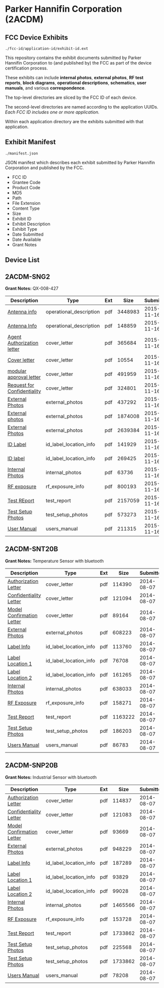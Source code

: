# Parker Hannifin Corporation (2ACDM)
## FCC Device Exhibits

```
./fcc-id/application-id/exhibit-id.ext
```

This repository contains the exhibit documents submitted by Parker Hannifin Corporation to (and published by) the FCC as part of the device certification process.

These exhibits can include **internal photos**, **external photos**, **RF test reports**, **block diagrams**, **operational descriptions**, **schematics**, **user manuals**, and various **correspondence**.

The top-level directories are sliced by the FCC ID of each device.

The second-level directories are named according to the application UUIDs. *Each FCC ID includes one or more application.*

Within each application directory are the exhibits submitted with that application. 

## Exhibit Manifest

```
./manifest.json
```

JSON manifest which describes each exhibit submitted by Parker Hannifin Corporation and published by the FCC.

- FCC ID
- Grantee Code
- Product Code
- MD5
- Path
- File Extension
- Content Type
- Size
- Exhibit ID
- Exhibit Description
- Exhibit Type
- Date Submitted
- Date Available
- Grant Notes

## Device List
## 2ACDM-SNG2
**Grant Notes:** QX-008-427

| Description | Type | Ext | Size | Submitted | Available |
| ----------- | ---- | --- | ---- | --------- | --------- |
| [Antenna info](2ACDM-SNG2/873b8deb4ad51f3fbba9d3c7c71231d0/2813314.pdf) | operational_description | pdf | 3448983 | 2015-11-16 | 2015-11-16 |
| [Antenna Info](2ACDM-SNG2/873b8deb4ad51f3fbba9d3c7c71231d0/2813315.pdf) | operational_description | pdf | 148859 | 2015-11-16 | 2015-11-16 |
| [Agent Authorization letter](2ACDM-SNG2/873b8deb4ad51f3fbba9d3c7c71231d0/2813313.pdf) | cover_letter | pdf | 365684 | 2015-11-16 | 2015-11-16 |
| [Cover letter](2ACDM-SNG2/873b8deb4ad51f3fbba9d3c7c71231d0/2813316.pdf) | cover_letter | pdf | 10554 | 2015-11-16 | 2015-11-16 |
| [modular approval letter](2ACDM-SNG2/873b8deb4ad51f3fbba9d3c7c71231d0/2813320.pdf) | cover_letter | pdf | 491959 | 2015-11-16 | 2015-11-16 |
| [Request for Confidentiality](2ACDM-SNG2/873b8deb4ad51f3fbba9d3c7c71231d0/2813321.pdf) | cover_letter | pdf | 324801 | 2015-11-16 | 2015-11-16 |
| [External Photos](2ACDM-SNG2/873b8deb4ad51f3fbba9d3c7c71231d0/2813317.pdf) | external_photos | pdf | 437292 | 2015-11-16 | 2015-11-16 |
| [External photos](2ACDM-SNG2/873b8deb4ad51f3fbba9d3c7c71231d0/2813318.pdf) | external_photos | pdf | 1874008 | 2015-11-16 | 2015-11-16 |
| [External Photos](2ACDM-SNG2/873b8deb4ad51f3fbba9d3c7c71231d0/2813319.pdf) | external_photos | pdf | 2639384 | 2015-11-16 | 2015-11-16 |
| [ID Label](2ACDM-SNG2/873b8deb4ad51f3fbba9d3c7c71231d0/2813324.pdf) | id_label_location_info | pdf | 141929 | 2015-11-16 | 2015-11-16 |
| [ID label](2ACDM-SNG2/873b8deb4ad51f3fbba9d3c7c71231d0/2813325.pdf) | id_label_location_info | pdf | 269425 | 2015-11-16 | 2015-11-16 |
| [Internal Photos](2ACDM-SNG2/873b8deb4ad51f3fbba9d3c7c71231d0/2813323.pdf) | internal_photos | pdf | 63736 | 2015-11-16 | 2015-11-16 |
| [RF exposure](2ACDM-SNG2/873b8deb4ad51f3fbba9d3c7c71231d0/2813327.pdf) | rf_exposure_info | pdf | 800193 | 2015-11-16 | 2015-11-16 |
| [Test REport](2ACDM-SNG2/873b8deb4ad51f3fbba9d3c7c71231d0/2813329.pdf) | test_report | pdf | 2157059 | 2015-11-16 | 2015-11-16 |
| [Test Setup Photos](2ACDM-SNG2/873b8deb4ad51f3fbba9d3c7c71231d0/2813330.pdf) | test_setup_photos | pdf | 573273 | 2015-11-16 | 2015-11-16 |
| [User Manual](2ACDM-SNG2/873b8deb4ad51f3fbba9d3c7c71231d0/2813331.pdf) | users_manual | pdf | 211315 | 2015-11-16 | 2015-11-16 |
## 2ACDM-SNT20B
**Grant Notes:** Temperature Sensor with bluetooth

| Description | Type | Ext | Size | Submitted | Available |
| ----------- | ---- | --- | ---- | --------- | --------- |
| [Authorization Letter](2ACDM-SNT20B/471f9bcf72153ff776ba347374bb5890/2350564.pdf) | cover_letter | pdf | 114390 | 2014-08-07 | 2014-08-07 |
| [Confidentiality Letter](2ACDM-SNT20B/471f9bcf72153ff776ba347374bb5890/2350565.pdf) | cover_letter | pdf | 121094 | 2014-08-07 | 2014-08-07 |
| [Model Confirmation Letter](2ACDM-SNT20B/471f9bcf72153ff776ba347374bb5890/2350570.pdf) | cover_letter | pdf | 89164 | 2014-08-07 | 2014-08-07 |
| [External Photos](2ACDM-SNT20B/471f9bcf72153ff776ba347374bb5890/2350563.pdf) | external_photos | pdf | 608223 | 2014-08-07 | 2014-08-07 |
| [Label Info](2ACDM-SNT20B/471f9bcf72153ff776ba347374bb5890/2350567.pdf) | id_label_location_info | pdf | 113760 | 2014-08-07 | 2014-08-07 |
| [Label Location 1](2ACDM-SNT20B/471f9bcf72153ff776ba347374bb5890/2350568.pdf) | id_label_location_info | pdf | 76708 | 2014-08-07 | 2014-08-07 |
| [Label Location 2](2ACDM-SNT20B/471f9bcf72153ff776ba347374bb5890/2350569.pdf) | id_label_location_info | pdf | 161265 | 2014-08-07 | 2014-08-07 |
| [Internal Photos](2ACDM-SNT20B/471f9bcf72153ff776ba347374bb5890/2350566.pdf) | internal_photos | pdf | 638033 | 2014-08-07 | 2014-08-07 |
| [RF Exposure](2ACDM-SNT20B/471f9bcf72153ff776ba347374bb5890/2350573.pdf) | rf_exposure_info | pdf | 158271 | 2014-08-07 | 2014-08-07 |
| [Test Report](2ACDM-SNT20B/471f9bcf72153ff776ba347374bb5890/2350572.pdf) | test_report | pdf | 1163222 | 2014-08-07 | 2014-08-07 |
| [Test Setup Photos](2ACDM-SNT20B/471f9bcf72153ff776ba347374bb5890/2350571.pdf) | test_setup_photos | pdf | 186203 | 2014-08-07 | 2014-08-07 |
| [Users Manual](2ACDM-SNT20B/471f9bcf72153ff776ba347374bb5890/2350574.pdf) | users_manual | pdf | 86783 | 2014-08-07 | 2014-08-07 |
## 2ACDM-SNP20B
**Grant Notes:** Industrial Sensor with bluetooth

| Description | Type | Ext | Size | Submitted | Available |
| ----------- | ---- | --- | ---- | --------- | --------- |
| [Authorization Letter](2ACDM-SNP20B/6ce4f9bdf84c14f786a35c9661875864/2350585.pdf) | cover_letter | pdf | 114837 | 2014-08-07 | 2014-08-07 |
| [Confidentiality Letter](2ACDM-SNP20B/6ce4f9bdf84c14f786a35c9661875864/2350586.pdf) | cover_letter | pdf | 121083 | 2014-08-07 | 2014-08-07 |
| [Model Confirmation Letter](2ACDM-SNP20B/6ce4f9bdf84c14f786a35c9661875864/2350591.pdf) | cover_letter | pdf | 93669 | 2014-08-07 | 2014-08-07 |
| [External Photos](2ACDM-SNP20B/6ce4f9bdf84c14f786a35c9661875864/2350584.pdf) | external_photos | pdf | 948229 | 2014-08-07 | 2014-08-07 |
| [Label Info](2ACDM-SNP20B/6ce4f9bdf84c14f786a35c9661875864/2350588.pdf) | id_label_location_info | pdf | 187289 | 2014-08-07 | 2014-08-07 |
| [Label Location 1](2ACDM-SNP20B/6ce4f9bdf84c14f786a35c9661875864/2350589.pdf) | id_label_location_info | pdf | 93829 | 2014-08-07 | 2014-08-07 |
| [Label Location 2](2ACDM-SNP20B/6ce4f9bdf84c14f786a35c9661875864/2350590.pdf) | id_label_location_info | pdf | 99028 | 2014-08-07 | 2014-08-07 |
| [Internal Photos](2ACDM-SNP20B/6ce4f9bdf84c14f786a35c9661875864/2350587.pdf) | internal_photos | pdf | 1465566 | 2014-08-07 | 2014-08-07 |
| [RF Exposure](2ACDM-SNP20B/6ce4f9bdf84c14f786a35c9661875864/2350594.pdf) | rf_exposure_info | pdf | 153728 | 2014-08-07 | 2014-08-07 |
| [Test Report](2ACDM-SNP20B/6ce4f9bdf84c14f786a35c9661875864/2350593.pdf) | test_report | pdf | 1733862 | 2014-08-07 | 2014-08-07 |
| [Test Setup Photos](2ACDM-SNP20B/6ce4f9bdf84c14f786a35c9661875864/2350592.pdf) | test_setup_photos | pdf | 225568 | 2014-08-07 | 2014-08-07 |
| [Test Setup Photos](2ACDM-SNP20B/6ce4f9bdf84c14f786a35c9661875864/2350593.pdf) | test_setup_photos | pdf | 1733862 | 2014-08-07 | 2014-08-07 |
| [Users Manual](2ACDM-SNP20B/6ce4f9bdf84c14f786a35c9661875864/2350595.pdf) | users_manual | pdf | 78208 | 2014-08-07 | 2014-08-07 |
